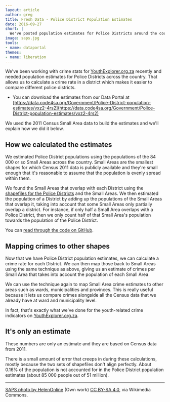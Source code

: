 ```yaml
---
layout: article
author: greg
title: Fresh Data - Police District Population Estimates
date: 2016-09-27
short: |
  We've posted population estimates for Police Districts around the country to make working with crime rates simpler.
image: saps.jpg
tools:
- name: dataportal
themes:
- name: liberation
---
```

We've been working with crime stats for [YouthExplorer.org.za](http://youthexplorer.org.za) recently and needed population estimates for Police Districts across the country. That allows us to calculate a crime rate in a district which makes it easier to compare different police districts.

* You can download the estimates from our Data Portal at [https://data.code4sa.org/Government/Police-District-population-estimates/vxz2-4rs2](https://data.code4sa.org/Government/Police-District-population-estimates/vxz2-4rs2)

We used the 2011 Census Small Area data to build the estimates and we'll explain how we did it below.

## How we calculated the estimates

We estimated Police District populations using the populations of the 84 000 or so Small Areas across the country. Small Areas are the smallest shapes for which Census 2011 data is publicly available and they're small enough that it's reasonable to assume that the population is evenly spread within them.

We found the Small Areas that overlap with each District using the [shapefiles for the Police Districts](https://data.code4sa.org/Government/Police-Station-Boundaries/hr5e-pz98) and the Small Areas.  We then estimated the population of a District by adding up the populations of the Small Areas that overlap it, taking into account that some Small Areas only partially overlap a district. For instance, if only half a Small Area overlaps with a Police District, then we only count half of that Small Area's population towards the population of the Police District.

You can [read through the code on GitHub](https://github.com/Code4SA/crime-stats-demystifed/blob/master/refit.py).

## Mapping crimes to other shapes

Now that we have Police District population estimates, we can calculate a crime rate for each District. We can then map those back to Small Areas using the same technique as above, giving us an estimate of crimes per Small Area that takes into account the population of each Small Area.

We can use the technique again to map Small Area crime estimates to other areas such as wards, municipalities and provinces. This is really useful because it lets us compare crimes alongside all the Census data that we already have at ward and municipality level.

In fact, that's exactly what we've done for the youth-related crime indicators on [YouthExplorer.org.za](http://youthexplorer.org.za).

## It's only an estimate

These numbers are only an estimate and they are based on Census data from 2011.

There is a small amount of error that creeps in during these calculations, mostly because the two sets of shapefiles don't align perfectly. About 0.16% of the population is not accounted for in the Police District population estimates (about 85 000 people out of 51 million).

---

[SAPS photo by HelenOnline](https://commons.wikimedia.org/wiki/File%3ASAPS_Detective_Service_CT.jpg) (Own work) [CC BY-SA 4.0](http://creativecommons.org/licenses/by-sa/4.0), via Wikimedia Commons.
